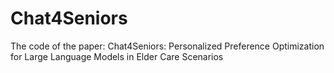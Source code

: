 # Chat4Seniors
The code of the paper: Chat4Seniors: Personalized Preference Optimization for Large Language Models in Elder Care Scenarios
